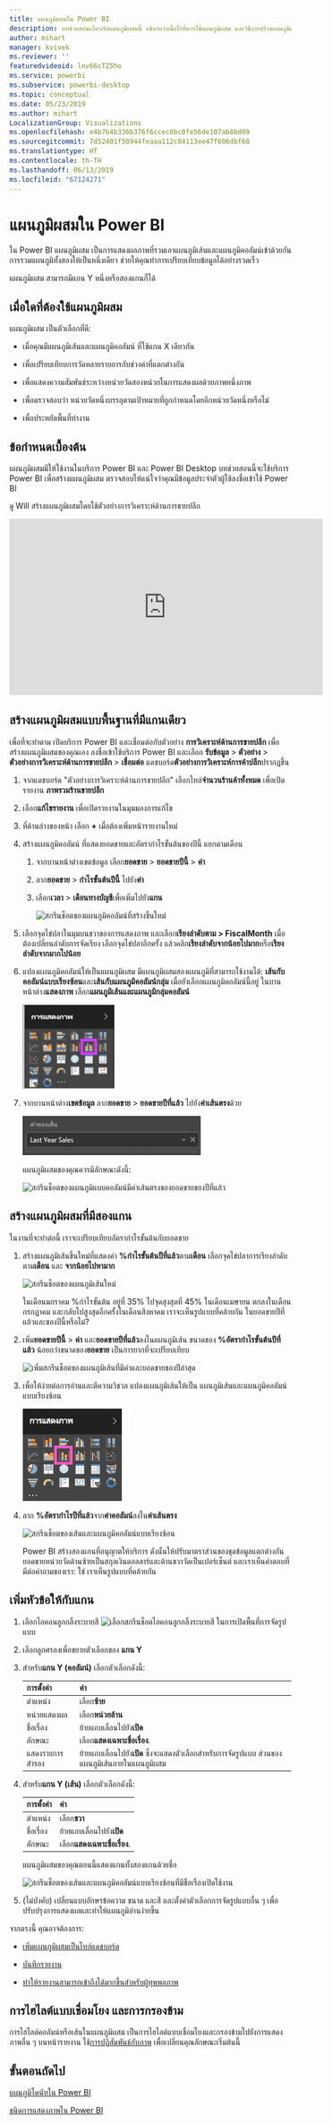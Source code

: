 ```yaml
---
title: แผนภูมิผสมใน Power BI
description: บทช่วยสอนเกี่ยวกับแผนภูมิผสมนี้ อธิบายว่าเมื่อไรที่ควรใช้แผนภูมิผสม และวิธีการสร้างแผนภูมิเหล่านั้นในบริการ Power BI และเดสก์ท็อป
author: mihart
manager: kvivek
ms.reviewer: ''
featuredvideoid: lnv66cTZ5ho
ms.service: powerbi
ms.subservice: powerbi-desktop
ms.topic: conceptual
ms.date: 05/23/2019
ms.author: mihart
LocalizationGroup: Visualizations
ms.openlocfilehash: e4b7b4b336b376f6ccec0bc0fe56de107ab8bd09
ms.sourcegitcommit: 7d52401f50944feaaa112c84113ee47f606dbf68
ms.translationtype: HT
ms.contentlocale: th-TH
ms.lasthandoff: 06/13/2019
ms.locfileid: "67124271"
---
```

# <a name="combo-chart-in-power-bi"></a>แผนภูมิผสมใน Power BI

ใน Power BI แผนภูมิผสม เป็นการแสดงผลภาพที่รวมเอาแผนภูมิเส้นและแผนภูมิคอลัมน์เข้าด้วยกัน การรวมแผนภูมิทั้งสองให้เป็นหนึ่งเดียว ช่วยให้คุณทำการเปรียบเทียบข้อมูลได้อย่างรวดเร็ว

แผนภูมิผสม สามารถมีแกน Y หนึ่งหรือสองแกนก็ได้

## <a name="when-to-use-a-combo-chart"></a>เมื่อใดที่ต้องใช้แผนภูมิผสม

แผนภูมิผสม เป็นตัวเลือกที่ดี:

* เมื่อคุณมีแผนภูมิเส้นและแผนภูมิคอลัมน์ ที่ใช้แกน X เดียวกัน

* เพื่อเปรียบเทียบการวัดหลายรายการกับช่วงค่าที่แตกต่างกัน

* เพื่อแสดงความสัมพันธ์ระหว่างหน่วยวัดสองหน่วยในการแสดงผลด้วยภาพหนึ่งภาพ

* เพื่อตรวจสอบว่า หน่วยวัดหนึ่งบรรลุตามเป้าหมายที่ถูกกำหนดโดยอีกหน่วยวัดหนึ่งหรือไม่

* เพื่อประหยัดพื้นที่ทำงาน

## <a name="prerequisites"></a>ข้อกำหนดเบื้องต้น

แผนภูมิผสมมีให้ใช้งานในบริการ Power BI และ Power BI Desktop บทช่วยสอนนี้จะใช้บริการ Power BI เพื่อสร้างแผนภูมิผสม ตรวจสอบให้แน่ใจว่าคุณมีข้อมูลประจำตัวผู้ใช้ลงชื่อเข้าใช้ Power BI

ดู Will สร้างแผนภูมิผสมโดยใช้ตัวอย่างการวิเคราะห์ด้านการขายปลีก

<iframe width="560" height="315" src="https://www.youtube.com/embed/lnv66cTZ5ho?list=PL1N57mwBHtN0JFoKSR0n-tBkUJHeMP2cP" frameborder="0" allowfullscreen></iframe>  

## <a name="create-a-basic-single-axis-combo-chart"></a>สร้างแผนภูมิผสมแบบพื้นฐานที่มีแกนเดียว

เพื่อที่จะทำตาม เปิดบริการ Power BI และเชื่อมต่อกับตัวอย่าง **การวิเคราะห์ด้านการขายปลีก** เพื่อสร้างแผนภูมิผสมของคุณเอง ลงชื่อเข้าใช้บริการ Power BI และเลือก **รับข้อมูล**  > **ตัวอย่าง** > **ตัวอย่างการวิเคราะห์ด้านการขายปลีก**  > **เชื่อมต่อ** แดชบอร์ด**ตัวอย่างการวิเคราะห์การค้าปลีก**ปรากฏขึ้น

1. จากแดชบอร์ด "ตัวอย่างการวิเคราะห์ด้านการขายปลีก" เลือกไทล์**จำนวนร้านค้าทั้งหมด** เพื่อเปิดรายงาน **ภาพรวมร้านขายปลีก**

1. เลือก**แก้ไขรายงาน** เพื่อเปิดรายงานในมุมมองการแก้ไข

1. ที่ด้านล่างของหน้า เลือก **+** เมื่อต้องเพิ่มหน้ารายงานใหม่

1. สร้างแผนภูมิคอลัมน์ ที่แสดงยอดขายและอัตรากำไรขั้นต้นของปีนี้ แยกตามเดือน

    1. จากบานหน้าต่างเขตข้อมูล เลือก**ยอดขาย** \> **ยอดขายปีนี้** > **ค่า**

    1. ลาก**ยอดขาย** \> **กำไรขั้นต้นปีนี้** ไปยัง**ค่า**

    1. เลือก**เวลา** \> **เดือนทางบัญชี**เพื่อเพิ่มไปยัง**แกน**

        ![สกรีนช็อตของแผนภูมิคอลัมน์ที่สร้างขึ้นใหม่](media/power-bi-visualization-combo-chart/combotutorial1new.png)

1. เลือกจุดไข่ปลาในมุมบนขวาของการแสดงภาพ และเลือก**เรียงลำดับตาม > FiscalMonth** เมื่อต้องเปลี่ยนลำดับการจัดเรียง เลือกจุดไข่ปลาอีกครั้ง แล้วคลิก**เรียงลำดับจากน้อยไปมาก**หรือ**เรียงลำดับจากมากไปน้อย**

1. แปลงแผนภูมิคอลัมน์ให้เป็นแผนภูมิผสม มีแผนภูมิผสมสองแผนภูมิที่สามารถใช้งานได้: **เส้นกับคอลัมน์แบบเรียงซ้อน**และ**เส้นกับแผนภูมิคอลัมน์กลุ่ม** เมื่อยังเลือกแผนภูมิคอลัมน์นี้อยู่ ในบานหน้าต่าง**แสดงภาพ** เลือก**แผนภูมิเส้นและแผนภูมิกลุ่มคอลัมน์**

    ![สกรีนช็อตของการเรียกบานหน้าต่างการแสดงภาพเส้นและแผนภูมิคอลัมน์แบบกลุ่มออกมา](media/power-bi-visualization-combo-chart/converttocombo_new2.png)

1. จากบานหน้าต่าง**เขตข้อมูล** ลาก**ยอดขาย**  >  **ยอดขายปีที่แล้ว** ไปยัง**ค่าเส้นตรง**ด้วย

    ![สกรีนช็อตของค่าเส้นตรงและกับยอดขายของปีที่แล้วลากลงในนั้น](media/power-bi-visualization-combo-chart/linevaluebucket.png)

    แผนภูมิผสมของคุณควรมีลักษณะดังนี้:

    ![สกรีนช็อตของแผนภูมิแบบคอลัมน์มีค่าเส้นตรงของยอดขายของปีที่แล้ว](media/power-bi-visualization-combo-chart/combochartdone-new.png)

## <a name="create-a-combo-chart-with-two-axes"></a>สร้างแผนภูมิผสมที่มีสองแกน

ในงานที่จะทำต่อนี้ เราจะเปรียบเทียบอัตรากำไรขั้นต้นกับยอดขาย

1. สร้างแผนภูมิเส้นขึ้นใหม่ที่แสดงค่า **%กำไรขั้นต้นปีที่แล้ว**ตาม**เดือน** เลือกจุดไข่ปลาการเรียงลำดับตาม**เดือน** และ **จากน้อยไปหามาก**

    ![สกรีนช็อตของแผนภูมิเส้นใหม่](media/power-bi-visualization-combo-chart/combo1_new.png)

     ในเดือนมกราคม %กำไรขั้นต้น อยู่ที่ 35% ไปจุดสุงสุดที่ 45% ในเดือนเมษายน ตกลงในเดือนกรกฎาคม และกลับไปสูงสุดอีกครั้งในเดือนสิงหาคม เราจะเห็นรูปแบบที่คล้ายกัน ในยอดขายปีที่แล้วและของปีนี้หรือไม่?

1. เพิ่ม**ยอดขายปีนี้** > **ค่า** และ**ยอดขายปีที่แล้ว**ลงในแผนภูมิเส้น ขนาดของ **%อัตรากำไรขั้นต้นปีที่แล้ว** น้อยกว่าขนาดของ**ยอดขาย** เป็นการยากที่จะเปรียบเทียบ

    ![เพิ่มสกรีนช็อตของแผนภูมิเส้นที่มีค่าและยอดขายของปีล่าสุด](media/power-bi-visualization-combo-chart/flatline_new.png)

1. เพื่อให้ง่ายต่อการอ่านและตีความวิชวล แปลงแผนภูมิเส้นให้เป็น แผนภูมิเส้นและแผนภูมิคอลัมน์แบบเรียงซ้อน

    ![สกรีนช็อตของการเรียกบานหน้าต่างการแสดงภาพเส้นและแผนภูมิคอลัมน์แบบเรียงซ้อนออกมา](media/power-bi-visualization-combo-chart/converttocombo_new.png)

1. ลาก **%อัตรากำไรปีที่แล้ว**จาก**ค่าคอลัมน์**ลงใน**ค่าเส้นตรง** 

    ![สกรีนช็อตของเส้นและแผนภูมิคอลัมน์แบบเรียงซ้อน](media/power-bi-visualization-combo-chart/power-bi-combochart.png)

    Power BI สร้างสองแกนที่อนุญาตให้บริการ ดังนั้นให้ปรับมาตราส่วนของชุดข้อมูลแตกต่างกัน ยอดขายหน่วยวัดด้านซ้ายเป็นสกุลเงินดอลลาร์และด้านขวาวัดเป็นเปอร์เซ็นต์ และเราเห็นคำตอบที่มีต่อคำถามของเรา: ใช่ เราเห็นรูปแบบที่คล้ายกัน

## <a name="add-titles-to-the-axes"></a>เพิ่มหัวข้อให้กับแกน

1. เลือกไอคอนลูกกลิ้งระบายสี ![เลือกสกรีนช็อตไอคอนลูกกลิ้งระบายสี](media/power-bi-visualization-combo-chart/power-bi-paintroller.png) ในการเปิดพื้นที่การจัดรูปแบบ

1. เลือกลูกศรลงเพื่อขยายตัวเลือกของ **แกน Y**

1. สำหรับ**แกน Y (คอลัมน์)** เลือกตัวเลือกดังนี้:

    | การตั้งค่า | ค่า |
    | ------- | ----- |
    | ตำแหน่ง | เลือก**ซ้าย** |
    | หน่วยแสดงผล | เลือก**หน่วยล้าน** |
    | ชื่อเรื่อง | ย้ายแถบเลื่อนไปยัง**เปิด** |
    | ลักษณะ | เลือก**แสดงเฉพาะชื่อเรื่อง**. |
    | แสดงรายการสำรอง | ย้ายแถบเลื่อนไปยัง**เปิด**  ซึ่งจะแสดงตัวเลือกสำหรับการจัดรูปแบบ ส่วนของแผนภูมิเส้นภายในแผนภูมิผสม |

1. สำหรับ**แกน Y (เส้น)** เลือกตัวเลือกดังนี้:

    | การตั้งค่า | ค่า |
    | ------- | ----- |
    | ตำแหน่ง | เลือก**ขวา** |
    | ชื่อเรื่อง | ย้ายแถบเลื่อนไปยัง**เปิด** |
    | ลักษณะ | เลือก**แสดงเฉพาะชื่อเรื่อง**. |

    แผนภูมิผสมของคุณตอนนี้แสดงแกนทั้งสองแกนด้วยชื่อ

    ![สกรีนช็อตของเส้นและแผนภูมิคอลัมน์แบบเรียงซ้อนที่มีชื่อเรื่องเปิดใช้งาน](media/power-bi-visualization-combo-chart/power-bi-titles-on.png)

1. (ไม่บังคับ) เปลี่ยนแบบอักษรข้อความ ขนาด และสี และตั้งค่าตัวเลือกการจัดรูปแบบอื่น ๆ เพื่อปรับปรุงการแสดงผลและทำให้แผนภูมิอ่านง่ายขึ้น

จากตรงนี้ คุณอาจต้องการ:

* [เพิ่มแผนภูมิผสมเป็นไทล์แดชบอร์ด](../service-dashboard-tiles.md)

* [บันทึกรายงาน](../service-report-save.md)

* [ทำให้รายงานสามารถเข้าถึงได้มากขึ้นสำหรับผู้ทุพพลภาพ](../desktop-accessibility.md)

## <a name="cross-highlighting-and-cross-filtering"></a>การไฮไลต์แบบเชื่อมโยง และการกรองข้าม

การไฮไลต์คอลัมน์หรือเส้นในแผนภูมิผสม เป็นการไฮไลต์แบบเชื่อมโยงและกรองข้ามไปยังการแสดงภาพอื่น ๆ บนหน้ารายงาน ใช้[การปฏิสัมพันธ์กับภาพ](../service-reports-visual-interactions.md) เพื่อเปลี่ยนคุณลักษณะเริ่มต้นนี้

## <a name="next-steps"></a>ขั้นตอนถัดไป

[แผนภูมิโดนัทใน Power BI](power-bi-visualization-doughnut-charts.md)

[ชนิดการแสดงภาพใน Power BI](power-bi-visualization-types-for-reports-and-q-and-a.md)